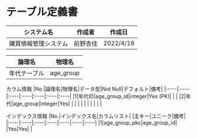 # テーブル定義書

|システム名|作成者|作成日|
|----|----|----|
|購買情報管理システム|前野杏佳|2022/4/19|

|論理名|物理名|
|----|----|
|年代テーブル|age_group|

カラム情報
|No.|論理名|物理名|データ型|Not Null|デフォルト|備考|
|:----|:----|:----|:----|:----|:----|:----|
|1|年代ID|age_group_id|integer|Yes (PK)| | |
|2|年代|age_group|integer|Yes| | |
| | | | | | | |


インデックス情報
|No.|インデックス名|カラムリスト| |主キー|ユニーク|備考|
|:----|:----|:----|:----|:----|:----|:----|
|1|age_group_pkc|age_group_id| |Yes|Yes| |

